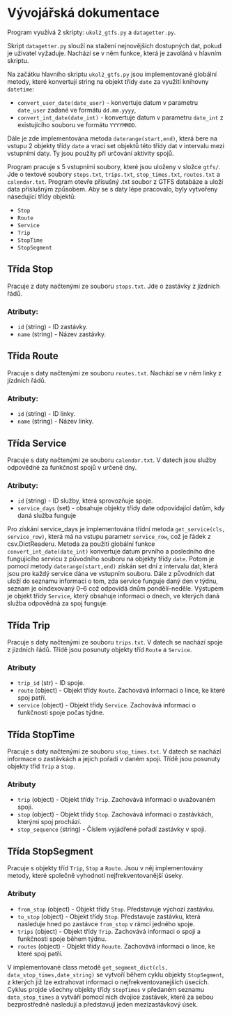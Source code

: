 # Vývojářská dokumentace

Program využívá 2 skripty: `ukol2_gtfs.py` a `datagetter.py`. 

Skript `datagetter.py` slouží na stažení nejnovějších dostupných dat, pokud je uživatel vyžaduje. Nachází se v něm funkce, která je zavoláná v hlavním skriptu.

Na začátku hlavního skriptu `ukol2_gtfs.py` jsou implementované globální metody, které konvertují string na objekt třídy `date` za využití knihovny `datetime`:
- `convert_user_date(date_user)` - konvertuje datum v parametru `date_user` zadané ve formátu `dd.mm.yyyy`,
- `convert_int_date(date_int)` - konvertuje datum v parametru `date_int` z existujícího souboru ve formátu `YYYYMMDD`.

Dále je zde implementována metoda `daterange(start,end)`, která bere na vstupu 2 objekty třídy `date` a vrací set objektů této třídy dat v intervalu mezi vstupními daty. Ty jsou použity při určování aktivity spojů.

Program pracuje s 5 vstupními soubory, které jsou uloženy v složce `gtfs/`. Jde o textové soubory `stops.txt`, `trips.txt`, `stop_times.txt`, `routes.txt` a `calendar.txt`. Program otevře přísušný .txt soubor z GTFS databáze a uloží data příslušným způsobem. Aby se s daty lépe pracovalo, byly vytvořeny násedující třídy objektů:
- `Stop`
- `Route`
- `Service`
- `Trip`
- `StopTime`
- `StopSegment`

## Třída Stop
Pracuje z daty načtenými ze souboru `stops.txt`. Jde o zastávky z jízdních řádů.

### Atributy:
- `id` (string) - ID zastávky.
- `name` (string) - Název zastávky.

## Třída Route
Pracuje s daty načtenými ze souboru `routes.txt`. Nachází se v něm linky z jízdních řádů.

### Atributy:
- `id` (string) - ID linky.
- `name` (string) - Název linky.

## Třída Service
Pracuje s daty načtenými ze souboru `calendar.txt`. V datech jsou služby odpovědné za funkčnost spojů v určené dny.

### Atributy:
- `id` (string) - ID služby, která sprovozňuje spoje.
- `service_days` (set) - obsahuje objekty třídy date odpovídající datům, kdy daná služba funguje

Pro získání service_days je implementována třídní metoda `get_service(cls, service_row)`, která má na vstupu parametr `service_row`, což je řádek z csv.DictReaderu. Metoda za použití globální funkce `convert_int_date(date_int)` konvertuje datum prvního a posledního dne fungujícího servicu z původního souboru na objekty třídy `date`. Potom je pomocí metody `daterange(start,end)` získán set dní z intervalu dat, která jsou pro každý service dána ve vstupním souboru. Dále z původních dat uloží do seznamu informaci o tom, zda service funguje daný den v týdnu, seznam je oindexovaný 0–6 což odpovídá dnům pondělí–neděle. Výstupem je objekt třídy `Service`, který obsahuje informaci o dnech, ve kterých daná služba odpovědná za spoj funguje.

## Třída Trip
Pracuje s daty načtenými ze souboru `trips.txt`. V datech se nachází spoje z jízdních řádů. Třídě jsou posunuty objekty tříd `Route` a `Service`.

### Atributy
- `trip_id` (str) - ID spoje.
- `route` (object) - Objekt třídy `Route`. Zachovává informaci o lince, ke které spoj patří.
- `service` (object) - Objekt třídy `Service`. Zachovává informaci o funkčnosti spoje počas týdne.

## Třída StopTime
Pracuje s daty načtenými ze souboru `stop_times.txt`. V datech se nachází informace o zastávkách a jejich pořadí v daném spoji. Třídě jsou posunuty objekty tříd `Trip` a `Stop`.

### Atributy
- `trip` (object) - Objekt třídy `Trip`. Zachovává informaci o uvažovaném spoji.
- `stop` (object) - Objekt třídy `Stop`. Zachovává informaci o zastávkách, kterými spoj prochází.
- `stop_sequence` (string) - Číslem vyjádřené pořadí zastávky v spoji.

## Třída StopSegment
Pracuje s objekty tříd `Trip`, `Stop` a `Route`. Jsou v něj implementovány metody, které společně vyhodnotí nejfrekventovanější úseky.

### Atributy
- `from_stop` (object) - Objekt třídy `Stop`. Představuje výchozí zastávku.
- `to_stop` (object) - Objekt třídy `Stop`. Představuje zastávku, která nasleduje hned po zastávce `from_stop` v rámci jedného spoje.
- `trips` (object) - Objekt třídy `Trip`. Zachovává informaci o spoji a funkčnosti spoje během týdnu.
- `routes` (object) - Objekt třídy `Rouute`. Zachovává informaci o lince, ke které spoj patří.

V implementované class metodě `get_segment_dict(cls, data_stop_times,date_string)` se vytvoří během cyklu objekty `StopSegment`, z kterých již lze extrahovat informaci o nejfrekventovanejších úsecích. Cyklus projde všechny objekty třídy `StopTimes` v předaném seznamu `data_stop_times` a vytváří pomocí nich dvojice zastávek, které za sebou bezprostředně nasledují a představují jeden mezizastávkový úsek. 

